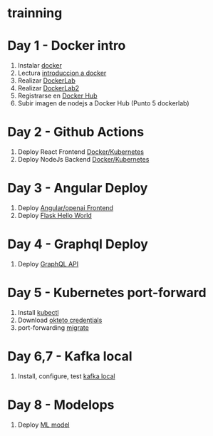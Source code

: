 # trainning
# Day 1 - Docker intro
1. Instalar [docker](https://docs.docker.com/engine/install/centos/)
2. Lectura [introduccion a docker](https://github.com/adsoftsito/web/blob/main/w1/docker_intro.pdf)
3. Realizar [DockerLab](https://github.com/adsoftsito/web/blob/main/w1/dockerlab.pdf)
4. Realizar [DockerLab2](https://github.com/adsoftsito/web/blob/main/w2/dockerlab2.pdf)
5. Registrarse en [Docker Hub](https://hub.docker.com/)
6. Subir imagen de nodejs a Docker Hub (Punto 5 dockerlab)

# Day 2 - Github Actions 
1. Deploy React Frontend  [Docker/Kubernetes](https://docs.google.com/presentation/d/1YFgDfZ9FLu3dwyANWK_xfL54NgahGA8C/edit?usp=sharing&ouid=103318994033956699072&rtpof=true&sd=true)
2. Deploy NodeJs Backend [Docker/Kubernetes](https://docs.google.com/presentation/d/1JZwXtZyVSp3fYoRfMo0iTvDuAUTdLatG/edit?usp=sharing&ouid=103318994033956699072&rtpof=true&sd=true)

# Day 3 - Angular Deploy 
1. Deploy [Angular/openai Frontend](https://docs.google.com/presentation/d/1K4vz4arkMBFKMuGS_WRKl75b_4JedIt3/edit?usp=sharing&ouid=103318994033956699072&rtpof=true&sd=true)
2. Deploy [Flask Hello World](https://github.com/adsoftsito/python-flask)

# Day 4 - Graphql Deploy 
1. Deploy [GraphQL API](https://docs.google.com/presentation/d/1dwkslhao4AJfPmMFkTiC-pfJ7FwoWMzu6zw_i59sQGw/edit?usp=sharing)

# Day 5 - Kubernetes port-forward  
1. Install [kubectl](https://kubernetes.io/es/docs/tasks/tools/)
2. Download [okteto credentials](https://www.okteto.com/docs/cloud/credentials/)
3. port-forwarding [migrate](https://www.okteto.com/blog/connecting-to-database-with-port-forwarding/)

# Day 6,7 - Kafka local  
1. Install, configure, test [kafka local](https://docs.google.com/presentation/d/1LwTdE82qPk6dL4gW9dcmZ6uBqJXItCZ6zulONf6lq3E/edit#slide=id.gcb9a0b074_1_0)

# Day 8 - Modelops 
1. Deploy [ML model](https://docs.google.com/document/d/1KKPh3WE2IpwaUhPtd-dn2j9ncFQM0uA-Tk2T676IS4I/edit)
   
